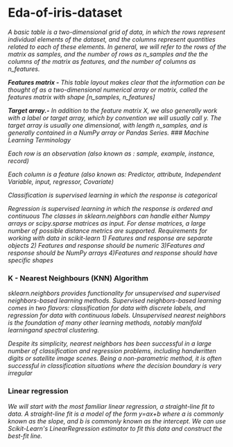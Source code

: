 # Eda-of-iris-dataset
_A basic table is a two-dimensional grid of data, in which the rows represent individual elements of the dataset, and the columns represent quantities related to each of these elements. In general, we will refer to the rows of the matrix as samples, and the number of rows as n_samples and the the columns of the matrix as features, and the number of columns as n_features._

_**Features matrix -** This table layout makes clear that the information can be thought of as a two-dimensional numerical array or matrix, called the features matrix with shape [n_samples, n_features]_

_**Target array.-** In addition to the feature matrix X, we also generally work with a label or target array, which by convention we will usually call y. The target array is usually one dimensional, with length n_samples, and is generally contained in a NumPy array or Pandas Series._
_### Machine Learning Terminology_

_Each row is an observation (also known as : sample, example, instance, record)_

_Each column is a feature (also known as: Predictor, attribute, Independent Variable, input, regressor, Covariate)_

_Classification is supervised learning in which the response is categorical_

_Regression is supervised learning in which the response is ordered and continuous
The classes in sklearn.neighbors can handle either Numpy arrays or scipy.sparse matrices as input. For dense matrices, a large number of possible distance metrics are supported._
_Requirements for working with data in scikit-learn_
_1) Features and response are separate objects
2) Features and response should be numeric
3)Features and response should be NumPy arrays
4)Features and response should have specific shapes_

### K - Nearest Neighbours (KNN) Algorithm

_sklearn.neighbors provides functionality for unsupervised and supervised neighbors-based learning methods. Supervised neighbors-based learning comes in two flavors: classification for data with discrete labels, and regression for data with continuous labels. Unsupervised nearest neighbors is the foundation of many other learning methods, notably manifold learningand spectral clustering._

_Despite its simplicity, nearest neighbors has been successful in a large number of classification and regression problems, including handwritten digits or satellite image scenes. Being a non-parametric method, it is often successful in classification situations where the decision boundary is very irregular_

### Linear regression

_We will start with the most familiar linear regression, a straight-line fit to data. A straight-line fit is a model of the form y=ax+b where a is commonly known as the slope, and b is commonly known as the intercept.
We can use Scikit-Learn's LinearRegression estimator to fit this data and construct the best-fit line._



